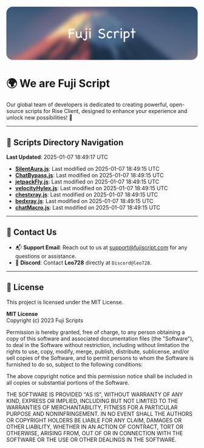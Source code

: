 ![Banner](.github/b.webp)

# 🌍 **We are Fuji Script**

Our global team of developers is dedicated to creating powerful, open-source scripts for Rise Client, designed to enhance your experience and unlock new possibilities! 🌟

---
<!-- SCRIPTS_NAVIGATION_START -->
## 📂 **Scripts Directory Navigation**

**Last Updated**: 2025-01-07 18:49:17 UTC

- **[SilentAura.js](scripts/SilentAura.js)**: Last modified on 2025-01-07 18:49:15 UTC
- **[ChatBypass.js](scripts/ChatBypass.js)**: Last modified on 2025-01-07 18:49:15 UTC
- **[jetpackFly.js](scripts/jetpackFly.js)**: Last modified on 2025-01-07 18:49:15 UTC
- **[velocityHylex.js](scripts/velocityHylex.js)**: Last modified on 2025-01-07 18:49:15 UTC
- **[chestxray.js](scripts/chestxray.js)**: Last modified on 2025-01-07 18:49:15 UTC
- **[bedxray.js](scripts/bedxray.js)**: Last modified on 2025-01-07 18:49:15 UTC
- **[chatMacro.js](scripts/chatMacro.js)**: Last modified on 2025-01-07 18:49:15 UTC

<!-- SCRIPTS_NAVIGATION_END -->

---

## 💬 **Contact Us**  
- 📬 **Support Email**: Reach out to us at [support@fujiscript.com](mailto:support@fujiscript.com) for any questions or assistance.  
- 💬 **Discord**: Contact **Leo728** directly at `Discord@leo728`.

---

## 📜 **License**

This project is licensed under the MIT License.  

**MIT License**  
Copyright (c) 2023 Fuji Scripts  

Permission is hereby granted, free of charge, to any person obtaining a copy of this software and associated documentation files (the "Software"), to deal in the Software without restriction, including without limitation the rights to use, copy, modify, merge, publish, distribute, sublicense, and/or sell copies of the Software, and to permit persons to whom the Software is furnished to do so, subject to the following conditions:  

The above copyright notice and this permission notice shall be included in all copies or substantial portions of the Software.  

THE SOFTWARE IS PROVIDED "AS IS", WITHOUT WARRANTY OF ANY KIND, EXPRESS OR IMPLIED, INCLUDING BUT NOT LIMITED TO THE WARRANTIES OF MERCHANTABILITY, FITNESS FOR A PARTICULAR PURPOSE AND NONINFRINGEMENT. IN NO EVENT SHALL THE AUTHORS OR COPYRIGHT HOLDERS BE LIABLE FOR ANY CLAIM, DAMAGES OR OTHER LIABILITY, WHETHER IN AN ACTION OF CONTRACT, TORT OR OTHERWISE, ARISING FROM, OUT OF OR IN CONNECTION WITH THE SOFTWARE OR THE USE OR OTHER DEALINGS IN THE SOFTWARE.  
